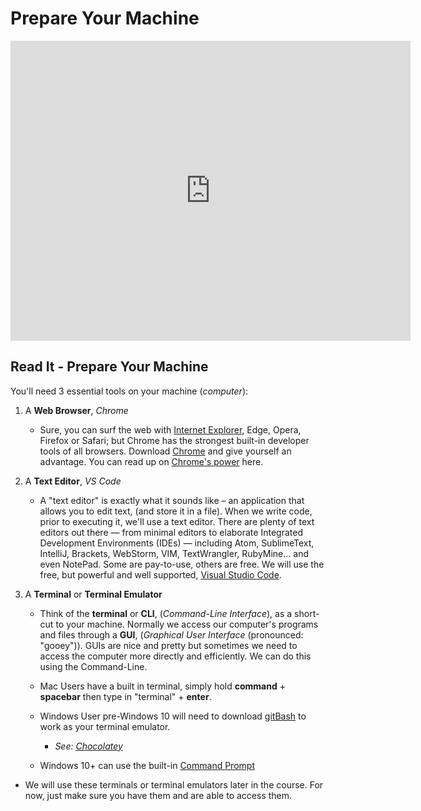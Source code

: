 # Prepare Your Machine

<!-- ! Video Content: Gregg Andrews@ACA - Overview of Preparing Your Machine -->
<iframe src="https://player.vimeo.com/video/376961443" width="640" height="480" frameborder="0" allow="autoplay; fullscreen" allowfullscreen></iframe>

## Read It - Prepare Your Machine
<!-- Give them our writing of the subject then link to a few articles: Medium, Wikipedia, CSS-Tricks, W3S, MozillaDev, etc... that help give more perspective on the subject  -->

You'll need 3 essential tools on your machine (*computer*):

1. A **Web Browser**, *Chrome*

    * Sure, you can surf the web with [Internet Explorer](https://images.app.goo.gl/5wB4XwZjQGgjL3ny9), Edge, Opera, Firefox or Safari; but Chrome has the strongest built-in developer tools of all browsers. Download [Chrome](https://www.google.com/chrome/) and give yourself an advantage. You can read up on [Chrome's power](https://medium.com/frontmen/art-of-debugging-with-chrome-devtools-ab7b5fd8e0b4) here.

1. A **Text Editor**, *VS Code*

    * A "text editor" is exactly what it sounds like – an application that allows you to edit text, (and store it in a file). When we write code, prior to executing it, we'll use a text editor. There are plenty of text editors out there — from minimal editors to elaborate Integrated Development Environments (IDEs) — including Atom, SublimeText, IntelliJ, Brackets, WebStorm, VIM, TextWrangler, RubyMine... and even NotePad. Some are pay-to-use, others are free. We will use the free, but powerful and well supported, [Visual Studio Code](https://code.visualstudio.com/).

1. A **Terminal** or **Terminal Emulator**

    * Think of the **terminal** or **CLI**, (*Command-Line Interface*), as a short-cut to your machine. Normally we access our computer's programs and files through a **GUI**, (*Graphical User Interface* (pronounced: "gooey")). GUIs are nice and pretty but sometimes we need to access the computer more directly and efficiently. We can do this using the Command-Line.

    * Mac Users have a built in terminal, simply hold **command** + **spacebar** then type in "terminal" + **enter**.
    * Windows User pre-Windows 10 will need to download [gitBash](https://gitforwindows.org/) to work as your terminal emulator.
        * *See: [Chocolatey](https://chocolatey.org/)*
    * Windows 10+ can use the built-in [Command Prompt](https://www.lifewire.com/command-prompt-2625840)

* We will use these terminals or terminal emulators later in the course. For now, just make sure you have them and are able to access them.

<!-- ### See It - Prepare Your Machine -->
<!-- Can be a video on youTube as long as it doesn't go to another code school. Eventually all video content should come from ACA. -->

<!-- ! Video Content: Vimeo, Clayton@ACA - Prepare Your Machine: Chrome, VS Code, Node -->
<!-- <iframe src="https://player.vimeo.com/video/292803037" width="640" height="360" frameborder="0" webkitallowfullscreen mozallowfullscreen allowfullscreen></iframe> -->

